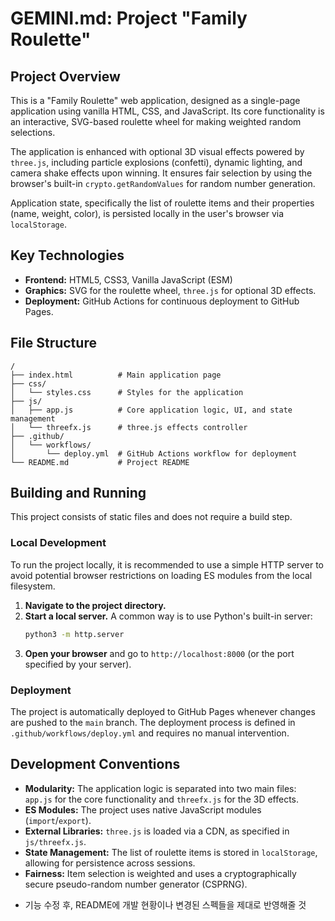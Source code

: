 # GEMINI.md: Project "Family Roulette"

## Project Overview

This is a "Family Roulette" web application, designed as a single-page application using vanilla HTML, CSS, and JavaScript. Its core functionality is an interactive, SVG-based roulette wheel for making weighted random selections.

The application is enhanced with optional 3D visual effects powered by `three.js`, including particle explosions (confetti), dynamic lighting, and camera shake effects upon winning. It ensures fair selection by using the browser's built-in `crypto.getRandomValues` for random number generation.

Application state, specifically the list of roulette items and their properties (name, weight, color), is persisted locally in the user's browser via `localStorage`.

## Key Technologies

*   **Frontend:** HTML5, CSS3, Vanilla JavaScript (ESM)
*   **Graphics:** SVG for the roulette wheel, `three.js` for optional 3D effects.
*   **Deployment:** GitHub Actions for continuous deployment to GitHub Pages.

## File Structure

```
/
├── index.html          # Main application page
├── css/
│   └── styles.css      # Styles for the application
├── js/
│   ├── app.js          # Core application logic, UI, and state management
│   └── threefx.js      # three.js effects controller
├── .github/
│   └── workflows/
│       └── deploy.yml  # GitHub Actions workflow for deployment
└── README.md           # Project README
```

## Building and Running

This project consists of static files and does not require a build step.

### Local Development

To run the project locally, it is recommended to use a simple HTTP server to avoid potential browser restrictions on loading ES modules from the local filesystem.

1.  **Navigate to the project directory.**
2.  **Start a local server.** A common way is to use Python's built-in server:
    ```bash
    python3 -m http.server
    ```
3.  **Open your browser** and go to `http://localhost:8000` (or the port specified by your server).

### Deployment

The project is automatically deployed to GitHub Pages whenever changes are pushed to the `main` branch. The deployment process is defined in `.github/workflows/deploy.yml` and requires no manual intervention.

## Development Conventions

*   **Modularity:** The application logic is separated into two main files: `app.js` for the core functionality and `threefx.js` for the 3D effects.
*   **ES Modules:** The project uses native JavaScript modules (`import`/`export`).
*   **External Libraries:** `three.js` is loaded via a CDN, as specified in `js/threefx.js`.
*   **State Management:** The list of roulette items is stored in `localStorage`, allowing for persistence across sessions.
*   **Fairness:** Item selection is weighted and uses a cryptographically secure pseudo-random number generator (CSPRNG).

- 기능 수정 후, README에 개발 현황이나 변경된 스펙들을 제대로 반영해줄 것